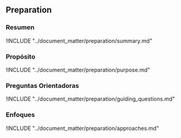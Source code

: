
## Preparation

### Resumen
!INCLUDE "../document_matter/preparation/summary.md"

### Propósito
!INCLUDE "../document_matter/preparation/purpose.md"

### Preguntas Orientadoras
!INCLUDE "../document_matter/preparation/guiding_questions.md"

### Enfoques
!INCLUDE "../document_matter/preparation/approaches.md"

